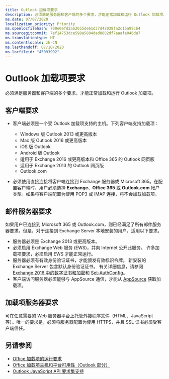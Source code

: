 ```yaml
---
title: Outlook 加载项要求
description: 必须满足服务器和客户端的多个要求，才能正常加载和运行 Outlook 加载项。
ms.date: 07/07/2020
localization_priority: Priority
ms.openlocfilehash: 700e0efd2ab2655de61d37d42038fa2c15a99cb4
ms.sourcegitcommit: 7ef14753dce598a5804dad8802df7aaafe046da7
ms.translationtype: HT
ms.contentlocale: zh-CN
ms.lasthandoff: 07/10/2020
ms.locfileid: "45093992"
---
```

# <a name="outlook-add-in-requirements"></a>Outlook 加载项要求

必须满足服务器和客户端的多个要求，才能正常加载和运行 Outlook 加载项。

## <a name="client-requirements"></a>客户端要求

- 客户端必须是一个受 Outlook 加载项支持的主机。下列客户端支持加载项：

   - Windows 版 Outlook 2013 或更高版本
   - Mac 版 Outlook 2016 或更高版本
   - iOS 版 Outlook
   - Android 版 Outlook
   - 适用于 Exchange 2016 或更高版本和 Office 365 的 Outlook 网页版
   - 适用于 Exchange 2013 的 Outlook 网页版
   - Outlook.com

- 必须使用直接连接将客户端连接到 Exchange 服务器或 Microsoft 365。在配置客户端时，用户必须选择 **Exchange**、**Office 365** 或 **Outlook.com** 帐户类型。如果将客户端配置为使用 POP3 或 IMAP 连接，将不会加载加载项。

## <a name="mail-server-requirements"></a>邮件服务器要求

如果用户已连接到 Microsoft 365 或 Outlook.com，则已经满足了所有邮件服务器要求。但是，对于连接到 Exchange Server 本地安装的用户，适用以下要求。

- 服务器必须是 Exchange 2013 或更高版本。
- 必须启用 Exchange Web 服务 (EWS)，并向 Internet 公开此服务。 许多加载项要求，必须启用 EWS 才能正常运行。
- 服务器必须有有效身份验证证书，才能颁发有效标识令牌。 新安装的 Exchange Server 包含默认身份验证证书。 有关详细信息，请参阅 [Exchange 2016 中的数字证书和加密](/Exchange/architecture/client-access/certificates)和 [Set-AuthConfig](/powershell/module/exchange/organization/Set-AuthConfig)。
- 客户端访问服务器必须能够与 AppSource 通信，才能从 [AppSource](https://appsource.microsoft.com/marketplace/apps?product=office&page=1&src=office&corrid=a35323d5-0e3d-4cc0-ba44-57537d74aae8&omexanonuid=581941df-1c6f-4eda-89e7-651af8aeaeb2) 获取加载项。

## <a name="add-in-server-requirements"></a>加载项服务器要求

可在任意需要的 Web 服务器平台上托管外接程序文件（HTML、JavaScript 等）。唯一的要求是，必须将服务器配置为使用 HTTPS，并且 SSL 证书必须受客户端信任。

## <a name="see-also"></a>另请参阅

- [Office 加载项的运行要求](../concepts/requirements-for-running-office-add-ins.md)
- [Office 加载项主机和平台可用性（Outlook 部分）](../overview/office-add-in-availability.md#outlook)
- [Outlook JavaScript API 要求集支持](../reference/requirement-sets/outlook-api-requirement-sets.md#requirement-sets-supported-by-exchange-servers-and-outlook-clients)
